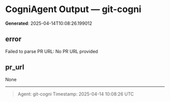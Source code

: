 # CogniAgent Output — git-cogni

**Generated**: 2025-04-14T10:08:26.199012

## error
Failed to parse PR URL: No PR URL provided

## pr_url
None

---
> Agent: git-cogni
> Timestamp: 2025-04-14 10:08:26 UTC